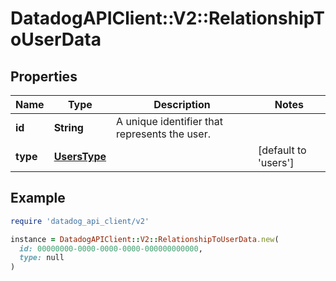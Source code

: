 # DatadogAPIClient::V2::RelationshipToUserData

## Properties

| Name     | Type                          | Description                                   | Notes                        |
| -------- | ----------------------------- | --------------------------------------------- | ---------------------------- |
| **id**   | **String**                    | A unique identifier that represents the user. |                              |
| **type** | [**UsersType**](UsersType.md) |                                               | [default to &#39;users&#39;] |

## Example

```ruby
require 'datadog_api_client/v2'

instance = DatadogAPIClient::V2::RelationshipToUserData.new(
  id: 00000000-0000-0000-0000-000000000000,
  type: null
)
```

